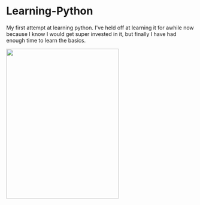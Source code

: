 # Learning-Python
My first attempt at learning python. I've held off at learning it for awhile now because I know I would get super invested in it, but finally I have had enough time to learn the basics.

<img src = "python_cartoon.jpg" width = "300" height = "400">
